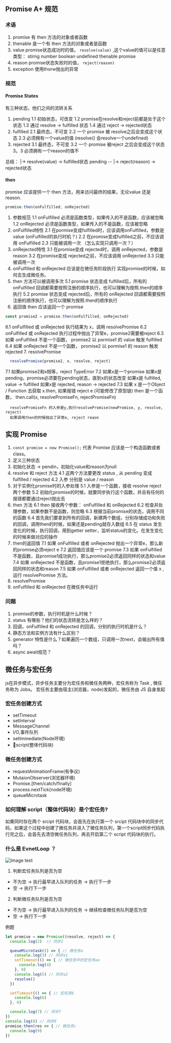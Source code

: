 ## Promise A+ 规范

### 术语
1. promise 有 then 方法的对象或者函数
2. thenable 是一个有 then 方法的对象或者是函数
3. value promise状态成功时的值， `resolve(value)` ,这个value的值可以是任意类型： stirng number boolean undefined thenable promise
4. reason promise状态失败时的值， `reject(reason)`
5. exception 使用thorw抛出的异常

### 规范

#### Promise States
有三种状态，他们之间的流转关系

1. pending
   1.1 初始状态，可改变
   1.2 promise在resolve和reject前都是处于这个状态
   1.3 通过 resolve -> fulfilled 状态
   1.4 通过 reject -> rejected状态
2. fulfilled
   2.1 最终态，不可变
   2.2 一个 promise 被 resolve之后会变成这个状态
   2.3 必须拥有一个value的值 (resolve() 会resolve一个undefined)
3. rejected
   3.1 最终态，不可变
   3.2 一个 promise 被reject 之后会变成这个状态
   3。3 必须拥有一个reason的值不

总结：         |-> resolve(value) -> fulfilled状态
    pending --
              |-> reject(reason) -> rejected状态

#### then
promise 应该提供一个 then 方法，用来访问最终的结果，无论value 还是reason.

```js
promise.then(onFulfilled, onRejected)
```

1. 参数规范
  1.1 onFulfilled 必须是函数类型，如果传入的不是函数，应该被忽略
  1.2 onRejected 必须是函数类型，如果传入的不是函数，应该被忽略
2. onFulfilled特性
  2.1 在pormise变成fulfilled时，应该调用onFulfilled，参数是value (onFulfilled的执行时机？)
  2.2 在promise变成fulfilled之前，不应该调用 onFulfilled
  2.3 只能被调用一次 （怎么实现只调用一次？）
3. onRejected特性
  3.1 在promise变成 rejected时，调用 onRejected，参数是reason
  3.2 在promise变成 rejected之前，不应该调用 onRejected
  3.3 只能被调用一次
4. onFulfilled 和 onRejected 应该是在微任务阶段执行
  实现promise的时候，如何去生成微任务。
5. then 方法可以被调用多次
  5.1 promise 状态变成 fulfilled后，所有的 onFulfilled 回调都需要按照注册的顺序执行，也可以理解为按照.then的顺序执行
  5.2 promise 状态变成 rejected后，所有的 onRejected 回调都需要按照注册的顺序执行，也可以理解为按照.then的顺序执行
6. 返回值
  then 应该返回一个 promise
  ```js
  const promise2 = promise.then(onFulfilled, onRejected)
  ```
  6.1 onFulfilled 或 onRejected 执行结果为 x，调用 resolvePromise 
  6.2 onFulfilled 或 onRejected 执行过程中抛出了异常e，promise2需要被reject
  6.3 如果 onFulfilled 不是一个函数， promise2 以 pormise1 的 value 触发 fulfilled
  6.4 如果 onRejected 不是一个函数， promise2 以 pormise1 的 reason 触发 rejected
7. resolvePromise

  ```js
    resolvePromise(promise2, x, resolve, reject)
  ```
  7.1 如果promise2和x相等，reject TypeError
  7.2 如果x是一个promise
      如果x是pending，promise必须要在pending状态，直到x的状态改变
      如果x是 fulfilled, value -> fulfilled
      如果x是 rejected, reason -> rejected
  7.3 如果 x 是一个Object / Function
      去获取 x.then, 如果报错 reject e (可能修改了原型链)
      then 是一个函数， then.call(x, resolvePromiseFn, rejectPromiseFn)

      resolvePromiseFn 的入参是y,执行resolvePromise(newPromise, y, resolve, reject)
      如果调用then的时候抛出了异常e, reject reaon
## 实现 Promise

1. `const promise = new Promise();`  代表 Promise 应该是一个构造函数或者 class。
2. 定义三种状态
3. 初始化状态 -> pendin，初始化value和reason为null
4. resolve 和 reject 方法
   4.1 这两个方法要更改 status , 从 pending 变成 fulfilled / rejected
   4.2 入参 分别是 value / reason
5. 对于实例化promise时的入参处理
   5.1 入参是一个函数，接收 resolve reject 两个参数
   5.2 初始化promise的时候，就要同步执行这个函数，并且有任何的报错都要通过reject抛出去
6. then 方法
   6.1 then 接收两个参数： onFulfilled 和 onRejected 
   6.2 检查并处理参数，如果参数不是函数，则忽略
   6.3 根据当前promise的状态，调用不同的函数
   6.4 首先我们要拿到所有的回调，新建两个数组，分别存储成功和失败的回调，调用then的时候，如果还是pending就存入数组
   6.5 在 status 发生变化的时候，执行回调，用到getter setter，监听status的变化。在发生变化的时候来做对应的操作
7. then的返回值
   7.1 如果 onFulfilled 或者 onRejected 抛出一个异常e，那么新的promise必须reject e
   7.2 返回值应该是一个 promise
   7.3 如果 onFulfilled 不是函数，且promise1成功执行，那么promise2必须返回同样的状态和value
   7.4 如果 onRejected 不是函数，且promise1拒绝执行，那么promise2必须返回同样的状态和reason
   7.5 如果 onFulfilled 或者 onRejected 返回一个值 x , 运行 resolvePromise 方法。
8. resolvePromise
9. onFulfilled 和 onRejected 在微任务中运行


### 问题

1. promise的参数，执行时机是什么时候？  
2. status 有哪些？他们的状态流转是怎么样的？
3. 回调，onFulfilled 和 onRejected 的回调，分别的执行时机是什么？
4. 静态方法和实例方法有什么区别？
5. generator 特性是什么？如果遍历一个数组，只调用一次next，会输出所有值吗？
6. async await规范？


## 微任务与宏任务
js在异步模式，异步任务主要分为宏任务和微任务两种，宏任务称为 Task , 微任务称为 Jobs。
宏任务主要由宿主(浏览器，node)发起的，微任务由 JS 自身发起

### 宏任务创建方式
- setTimeout
- setInterval
- MessageChannel
- I/O,事件队列
- setImmediate(Node环境)
- script(整体代码块)

### 微任务创建方式
- requestAnimationFrame(有争议)
- MutaionObserver(浏览器环境)
- Promise.[then/catch/finally]
- process.nextTick(node环境)
- queueMicrotask

### 如何理解  script（整体代码块）是个宏任务?
如果同时存在两个 srcipt 代码块，会首先在执行第一个 srcipt 代码块中的同步代码，如果这个过程中创建了微任务并进入了微任务队列，第一个script同步代码执行完之后，会首先去清空微任务队列，再去开启第二个 script 代码块的执行。

### 什么是 EvnetLoop ？
![Image text](https://p9-juejin.byteimg.com/tos-cn-i-k3u1fbpfcp/2baaf009636748c491898aafeceddb32~tplv-k3u1fbpfcp-watermark.image)
1. 判断宏任务队列是否为空
- 不为空 -> 执行最早进入队列的任务 -> 执行下一步
- 空 -> 执行下一步

2. 判断微任务队列是否为空
- 不为空 -> 执行最早进入队列的任务 -> 继续检查微任务队列是否为空
- 空 -> 执行下一步

例题
```js
let promise = new Promise((resolve, reject) => {
  console.log(2)  // 同步2

  queueMicrotask(() => { // 微任务a
    console.log(3) // 同步a1
    setTimeout(() => { // 微任务中的宏任务aa
      console.log(4)
    }, 0)
    console.log(5) // 同步a2
    resolve()
  })

  setTimeout(() => { // 宏任务b
    console.log(6)
  }, 0)

  console.log(7) // 同步7
})
console.log(8) // 同步8
promise.then(res => { // 微任务c
  console.log(9)
})
```
